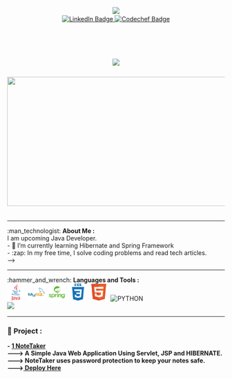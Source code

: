 <div id="header" align="center">
  <img src="https://media.giphy.com/media/M9gbBd9nbDrOTu1Mqx/giphy.gif" width="100"/>

<div id="badges" align="center">
  <a href="https://www.linkedin.com/in/varun-kajrekar-6618b71bb">
    <img src="https://img.shields.io/badge/LinkedIn-blue?style=for-the-badge&logo=linkedin&logoColor=white" alt="LinkedIn Badge" width="150px" heigth = "50px"/>
  </a>
  <a href="https://www.codechef.com/users/varun7890">
    <img src="https://img.shields.io/badge/CodeChef-%23964B00.svg?style=for-the- badge&logo=CodeChef&logoColor=white" alt="Codechef Badge" width="150px" heigth = "50px"/>
  </a>
</div>
  <br>
    <img src="https://komarev.com/ghpvc/?username=varun-kajarekar&style=flat-square&color=blue" alt=""/>

<h1>
  <img src="https://media.giphy.com/media/hvRJCLFzcasrR4ia7z/giphy.gif" width="30px"/>
</h1>
 </div>
 <div align="center">
  <img src="https://user-images.githubusercontent.com/91301190/151705240-36c37172-ef77-4fde-baec-49f948251f01.jpg" width="600" height="300"/>
</div>
<br><hr>
:man_technologist: <b>About Me :</b><br>
I am upcoming Java Developer.<br>
- 🌱 I’m currently learning Hibernate and Spring Framework<br>
- :zap: In my free time, I solve coding problems and read tech articles.<br>
-->

<hr>
:hammer_and_wrench: <b>Languages and Tools :</b><br>
<div>
  <img src="https://github.com/devicons/devicon/blob/master/icons/java/java-original-wordmark.svg" title="Java" alt="Java" width="40" height="40"/>&nbsp;
    <img src="https://github.com/devicons/devicon/blob/master/icons/mysql/mysql-original-wordmark.svg" title="MySQL"  alt="MySQL" width="40" height="40"/>&nbsp;
    <img src="https://github.com/devicons/devicon/blob/master/icons/spring/spring-original-wordmark.svg" title="Spring" alt="Spring" width="40" height="40"/>&nbsp;
    <img src="https://github.com/devicons/devicon/blob/master/icons/css3/css3-plain-wordmark.svg"  title="CSS3" alt="CSS" width="40" height="40"/>&nbsp;
  <img src="https://github.com/devicons/devicon/blob/master/icons/html5/html5-original.svg" title="HTML5" alt="HTML" width="40" height="40"/>&nbsp;
  <img src="https://img.shields.io/badge/python-3670A0?style=for-the-badge&logo=python&logoColor=ffdd54" title="PYTHON" alt="PYTHON" width="80" height="40"/>&nbsp;
</div>

<img src="https://github-readme-stats.vercel.app/api/top-langs/?username=varun-kajarekar&layout=compact&theme=vision-friendly-dark)](https://github.com/anuraghazra/github-readme-stats"/>

<hr>
<h3>🌟 <b>Project :</h3>
  - <b><a href = "https://github.com/varun-kajarekar/NoteTaker"> 1 NoteTaker<a></b></br> 
  ---> A Simple Java Web Application Using Servlet, JSP and HIBERNATE.</br> 
  ---> NoteTaker uses password protection to keep your notes safe.</br>
  ---><b><a href = "http://3.108.198.35:8080/Notetaker_AWS/"> Deploy Here<a><b>

